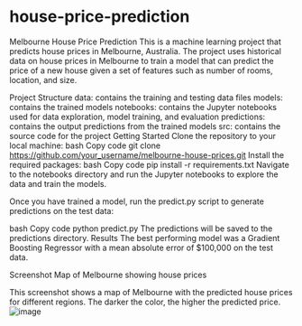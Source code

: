 # house-price-prediction
Melbourne House Price Prediction
This is a machine learning project that predicts house prices in Melbourne, Australia. The project uses historical data on house prices in Melbourne to train a model that can predict the price of a new house given a set of features such as number of rooms, location, and size.

Project Structure
data: contains the training and testing data files
models: contains the trained models
notebooks: contains the Jupyter notebooks used for data exploration, model training, and evaluation
predictions: contains the output predictions from the trained models
src: contains the source code for the project
Getting Started
Clone the repository to your local machine:
bash
Copy code
git clone https://github.com/your_username/melbourne-house-prices.git
Install the required packages:
bash
Copy code
pip install -r requirements.txt
Navigate to the notebooks directory and run the Jupyter notebooks to explore the data and train the models.

Once you have trained a model, run the predict.py script to generate predictions on the test data:

bash
Copy code
python predict.py
The predictions will be saved to the predictions directory.
Results
The best performing model was a Gradient Boosting Regressor with a mean absolute error of $100,000 on the test data.

Screenshot
Map of Melbourne showing house prices

This screenshot shows a map of Melbourne with the predicted house prices for different regions. The darker the color, the higher the predicted price.
![image](https://user-images.githubusercontent.com/83301253/229288373-ea7833a1-5818-46f1-904d-3e3ec7056108.png)
